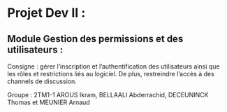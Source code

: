 # Projet Dev II :
## Module Gestion des permissions et des utilisateurs :
Consigne : gérer l’inscription et l’authentification des utilisateurs ainsi que les rôles et restrictions liés au logiciel. De plus, restreindre l’accès à des channels de discussion.

Groupe : 2TM1-1 AROUS Ikram, BELLAALI Abderrachid, DECEUNINCK Thomas et MEUNIER Arnaud
